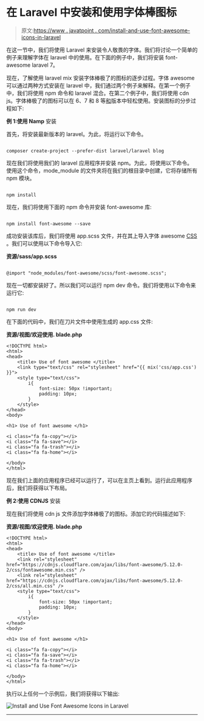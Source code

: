 # 在 Laravel 中安装和使用字体棒图标

> 原文:[https://www . javatpoint . com/install-and-use-font-awesome-icons-in-laravel](https://www.javatpoint.com/install-and-use-font-awesome-icons-in-laravel)

在这一节中，我们将使用 Laravel 来安装令人敬畏的字体。我们将讨论一个简单的例子来理解字体在 laravel 中的使用。在下面的例子中，我们将安装 font-awesome laravel 7。

现在，了解使用 laravel mix 安装字体棒极了的图标的逐步过程。字体 awesome 可以通过两种方式安装在 laravel 中，我们通过两个例子来解释。在第一个例子中，我们将使用 npm 命令和 laravel 混合。在第二个例子中，我们将使用 cdn js。字体棒极了的图标可以在 6、7 和 8 等[和](https://www.javatpoint.com/laravel)版本中轻松使用。安装图标的分步过程如下:

**例 1:使用 Namp** 安装

首先，将安装最新版本的 laravel。为此，将运行以下命令。

```

composer create-project --prefer-dist laravel/laravel blog

```

现在我们将使用我们的 laravel 应用程序并安装 npm。为此，将使用以下命令。使用这个命令，mode_module 的文件夹将在我们的根目录中创建，它将存储所有 npm 模块。

```

npm install

```

现在，我们将使用下面的 npm 命令并安装 font-awesome 库:

```

npm install font-awesome --save

```

成功安装该库后，我们将使用 app.scss 文件，并在其上导入字体 awesome [CSS](https://www.javatpoint.com/css-tutorial) 。我们可以使用以下命令导入它:

**资源/sass/app.scss**

```

@import "node_modules/font-awesome/scss/font-awesome.scss";

```

现在一切都安装好了。所以我们可以运行 npm dev 命令。我们将使用以下命令来运行它:

```

npm run dev

```

在下面的代码中，我们在刀片文件中使用生成的 app.css 文件:

**资源/视图/欢迎使用. blade.php**

```
<!DOCTYPE html>
<html>
<head>
    <title> Use of font awesome </title>
    <link type="text/css" rel="stylesheet" href="{{ mix('css/app.css') }}">
    <style type="text/css">
        i{
            font-size: 50px !important;
            padding: 10px;
        }
    </style>
</head>
<body>

<h1> Use of font awesome </h1>

<i class="fa fa-copy"></i>
<i class="fa fa-save"></i>
<i class="fa fa-trash"></i>
<i class="fa fa-home"></i>

</body>
</html>

```

现在我们上面的应用程序已经可以运行了，可以在主页上看到。运行此应用程序后，我们将获得以下布局。

**例 2:使用 CDNJS** 安装

现在我们将使用 cdn js 文件添加字体棒极了的图标。添加它的代码描述如下:

**资源/视图/欢迎使用. blade.php**

```
<!DOCTYPE html>
<html>
<head>
    <title> Use of font awesome </title>
    <link rel="stylesheet" href="https://cdnjs.cloudflare.com/ajax/libs/font-awesome/5.12.0-2/css/fontawesome.min.css" />
    <link rel="stylesheet" href="https://cdnjs.cloudflare.com/ajax/libs/font-awesome/5.12.0-2/css/all.min.css" />
    <style type="text/css">
        i{
            font-size: 50px !important;
            padding: 10px;
        }
    </style>
</head>
<body>

<h1> Use of font awesome </h1>

<i class="fa fa-copy"></i>
<i class="fa fa-save"></i>
<i class="fa fa-trash"></i>
<i class="fa fa-home"></i>

</body>
</html>

```

执行以上任何一个示例后，我们将获得以下输出:

![Install and Use Font Awesome Icons in Laravel](../Images/7e46a9530e8f0b843f193c08d9cae583.png)

* * *